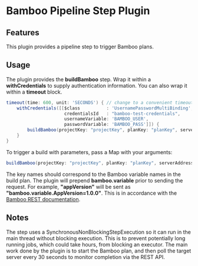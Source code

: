 # Bamboo Pipeline Step Plugin

## Features

This plugin provides a pipeline step to trigger Bamboo plans.

## Usage

The plugin provides the **buildBamboo** step.  Wrap it within a **withCredentials** to supply authentication
information.  You can also wrap it within a **timeout** block.

```groovy
timeout(time: 600, unit: 'SECONDS') { // change to a convenient timeout for you
    withCredentials([[$class          : 'UsernamePasswordMultiBinding',
                      credentialsId   : "bamboo-test-credentials",
                      usernameVariable: 'BAMBOO_USER',
                      passwordVariable: 'BAMBOO_PASS']]) {
        buildBamboo(projectKey: "projectKey", planKey: "planKey", serverAddress: 'http://bamboo-server', 'username': env.BAMBOO_USER, 'password': env.BAMBOO_PASS)
    }
}
```

To trigger a build with parameters, pass a Map with your arguments:

```groovy
buildBamboo(projectKey: "projectKey", planKey: "planKey", serverAddress: 'http://bamboo-server', 'username': env.BAMBOO_USER, 'password': env.BAMBOO_PASS, params: ["appVersion": "1.0.0"])
```

The key names should correspond to the Bamboo variable names in the build plan.  The plugin will prepend **bamboo.variable** prior to sending the request.  For example, **"appVersion"** will be sent as **"bamboo.variable.AppVersion=1.0.0"**.  This is in accordance with the [Bamboo REST documentation](https://docs.atlassian.com/bamboo/REST/6.0.3/#d2e348).

## Notes

The step uses a SynchronousNonBlockingStepExecution so it can run in the main thread without blocking execution.  This
is to prevent potentially long running jobs, which could take hours, from blocking an executor.  The main work done by
the plugin is to start the Bamboo plan, and then poll the target server every 30 seconds to monitor completion via the
REST API.